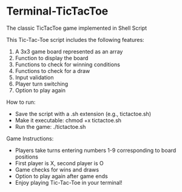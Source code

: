 # Terminal-TicTacToe
The classic TicTacToe game implemented in Shell Script

This Tic-Tac-Toe script includes the following features:

1. A 3x3 game board represented as an array
2. Function to display the board
3. Functions to check for winning conditions
4. Functions to check for a draw
5. Input validation
6. Player turn switching
7. Option to play again

How to run:

- Save the script with a .sh extension (e.g., tictactoe.sh)
- Make it executable: chmod +x tictactoe.sh
- Run the game: ./tictactoe.sh

Game Instructions:

- Players take turns entering numbers 1-9 corresponding to board positions
- First player is X, second player is O
- Game checks for wins and draws
- Option to play again after game ends
- Enjoy playing Tic-Tac-Toe in your terminal!
